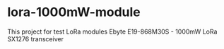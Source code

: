 # lora-1000mW-module
This project for test LoRa modules Ebyte E19-868M30S - 1000mW LoRa SX1276 transceiver
